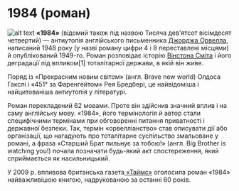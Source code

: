 # 1984 (роман)

![alt text](https://upload.wikimedia.org/wikipedia/uk/thumb/8/8c/Dzhordzh_Orwell_-_1984_%28Ukrainian_edition%2C_2015%29.jpg/200px-Dzhordzh_Orwell_-_1984_%28Ukrainian_edition%2C_2015%29.jpg "«1984» (відомий також під назвою Тисяча дев'ятсот вісімдесят четвертий)")
**«1984»** (відомий також під назвою Тисяча дев'ятсот вісімдесят четвертий) — антиутопія англійського письменника [Джорджа Орвелла](https://uk.wikipedia.org/wiki/%D0%94%D0%B6%D0%BE%D1%80%D0%B4%D0%B6_%D0%9E%D1%80%D0%B2%D0%B5%D0%BB%D0%BB), написаний 1948 року (у назві роману цифри 4 і 8 переставлені місцями) й опублікований 1949-го. Роман розповідає історію [ Вінстона Сміта](https://uk.wikipedia.org/wiki/%D0%92%D1%96%D0%BD%D1%81%D1%82%D0%BE%D0%BD_%D0%A1%D0%BC%D1%96%D1%82) і його деградації під впливом[1] тоталітарної держави, в якій він живе.

Поряд із «Прекрасним новим світом» (англ. Brave new world) Олдоса Гакслі і «451° за Фаренгейтом» Рея Бредбері, це найвідоміша і найцитованіша антиутопія у літературі.

Роман перекладений 62 мовами. Проте він здійснив значний вплив і на саму англійську мову. «1984», його термінологія й автор стали специфічними термінами при обговоренні питання приватності і державної безпеки. Так, термін «орвелліанство» став описувати дії або організації, що нагадують про тоталітарне суспільство змальоване у романі, а фраза «Старший Брат пильнує за тобою!» (англ. Big Brother is watching you!) почала позначати будь-який акт спостереження, який сприймається як насильницький.

У 2009 р. впливова британська газета[ «Таймс»](https://uk.wikipedia.org/wiki/%D0%A2%D0%B0%D0%B9%D0%BC%D1%81) оголосила роман «1984» найважливішою книгою, надрукованою за останні 60 років.